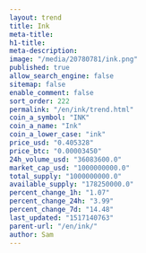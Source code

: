 ```yaml
---
layout: trend
title: Ink
meta-title: 
h1-title: 
meta-description: 
image: "/media/20780781/ink.png"
published: true
allow_search_engine: false
sitemap: false
enable_comment: false
sort_order: 222
permalink: "/en/ink/trend.html"
coin_a_symbol: "INK"
coin_a_name: "Ink"
coin_a_lower_case: "ink"
price_usd: "0.405328"
price_btc: "0.00003450"
24h_volume_usd: "36083600.0"
market_cap_usd: "1000000000.0"
total_supply: "1000000000.0"
available_supply: "178250000.0"
percent_change_1h: "1.07"
percent_change_24h: "3.99"
percent_change_7d: "14.48"
last_updated: "1517140763"
parent-url: "/en/ink/"
author: Sam
---
```


